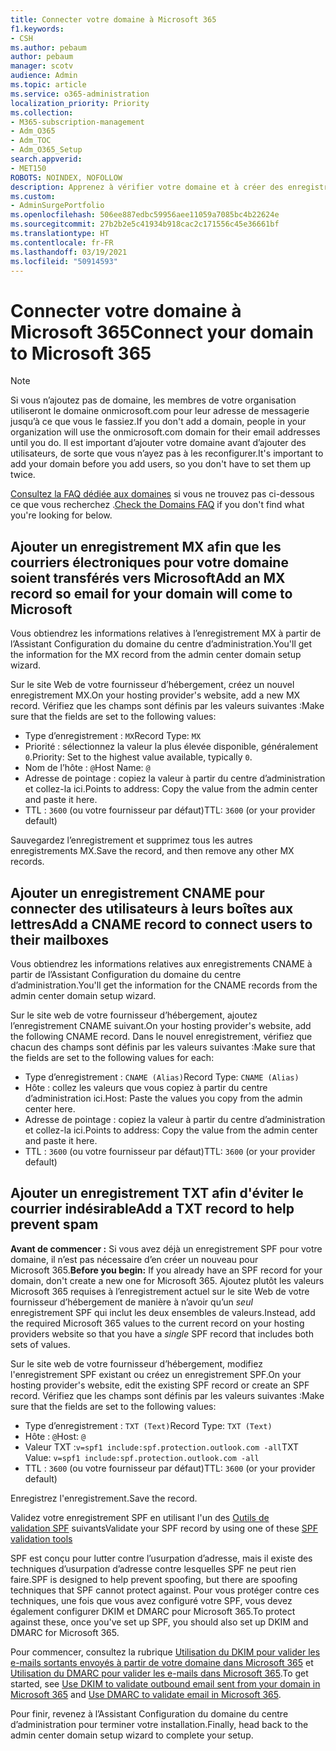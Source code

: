 ```yaml
---
title: Connecter votre domaine à Microsoft 365
f1.keywords:
- CSH
ms.author: pebaum
author: pebaum
manager: scotv
audience: Admin
ms.topic: article
ms.service: o365-administration
localization_priority: Priority
ms.collection:
- M365-subscription-management
- Adm_O365
- Adm_TOC
- Adm_O365_Setup
search.appverid:
- MET150
ROBOTS: NOINDEX, NOFOLLOW
description: Apprenez à vérifier votre domaine et à créer des enregistrements DNS avec Microsoft 365.
ms.custom:
- AdminSurgePortfolio
ms.openlocfilehash: 506ee887edbc59956aee11059a7085bc4b22624e
ms.sourcegitcommit: 27b2b2e5c41934b918cac2c171556c45e36661bf
ms.translationtype: HT
ms.contentlocale: fr-FR
ms.lasthandoff: 03/19/2021
ms.locfileid: "50914593"
---
```

# <a name="connect-your-domain-to-microsoft-365"></a><span data-ttu-id="49ae7-103">Connecter votre domaine à Microsoft 365</span><span class="sxs-lookup"><span data-stu-id="49ae7-103">Connect your domain to Microsoft 365</span></span>

> [!NOTE]
> <span data-ttu-id="49ae7-104">Si vous n’ajoutez pas de domaine, les membres de votre organisation utiliseront le domaine onmicrosoft.com pour leur adresse de messagerie jusqu’à ce que vous le fassiez.</span><span class="sxs-lookup"><span data-stu-id="49ae7-104">If you don't add a domain, people in your organization will use the onmicrosoft.com domain for their email addresses until you do.</span></span> <span data-ttu-id="49ae7-105">Il est important d’ajouter votre domaine avant d’ajouter des utilisateurs, de sorte que vous n’ayez pas à les reconfigurer.</span><span class="sxs-lookup"><span data-stu-id="49ae7-105">It's important to add your domain before you add users, so you don't have to set them up twice.</span></span>

<span data-ttu-id="49ae7-106">[Consultez la FAQ dédiée aux domaines](../setup/domains-faq.yml) si vous ne trouvez pas ci-dessous ce que vous recherchez .</span><span class="sxs-lookup"><span data-stu-id="49ae7-106">[Check the Domains FAQ](../setup/domains-faq.yml) if you don't find what you're looking for below.</span></span>

## <a name="add-an-mx-record-so-email-for-your-domain-will-come-to-microsoft"></a><span data-ttu-id="49ae7-107">Ajouter un enregistrement MX afin que les courriers électroniques pour votre domaine soient transférés vers Microsoft</span><span class="sxs-lookup"><span data-stu-id="49ae7-107">Add an MX record so email for your domain will come to Microsoft</span></span>

<span data-ttu-id="49ae7-108">Vous obtiendrez les informations relatives à l’enregistrement MX à partir de l’Assistant Configuration du domaine du centre d’administration.</span><span class="sxs-lookup"><span data-stu-id="49ae7-108">You'll get the information for the MX record from the admin center domain setup wizard.</span></span>

<span data-ttu-id="49ae7-109">Sur le site Web de votre fournisseur d’hébergement, créez un nouvel enregistrement MX.</span><span class="sxs-lookup"><span data-stu-id="49ae7-109">On your hosting provider's website, add a new MX record.</span></span>
<span data-ttu-id="49ae7-110">Vérifiez que les champs sont définis par les valeurs suivantes :</span><span class="sxs-lookup"><span data-stu-id="49ae7-110">Make sure that the fields are set to the following values:</span></span>

- <span data-ttu-id="49ae7-111">Type d’enregistrement : `MX`</span><span class="sxs-lookup"><span data-stu-id="49ae7-111">Record Type: `MX`</span></span>
- <span data-ttu-id="49ae7-112">Priorité : sélectionnez la valeur la plus élevée disponible, généralement `0`.</span><span class="sxs-lookup"><span data-stu-id="49ae7-112">Priority: Set to the highest value available, typically `0`.</span></span>
- <span data-ttu-id="49ae7-113">Nom de l’hôte : `@`</span><span class="sxs-lookup"><span data-stu-id="49ae7-113">Host Name: `@`</span></span>
- <span data-ttu-id="49ae7-114">Adresse de pointage : copiez la valeur à partir du centre d’administration et collez-la ici.</span><span class="sxs-lookup"><span data-stu-id="49ae7-114">Points to address: Copy the value from the admin center and paste it here.</span></span>
- <span data-ttu-id="49ae7-115">TTL : `3600‎` (ou votre fournisseur par défaut)</span><span class="sxs-lookup"><span data-stu-id="49ae7-115">TTL: `3600‎` (or your provider default)</span></span>

<span data-ttu-id="49ae7-116">Sauvegardez l’enregistrement et supprimez tous les autres enregistrements MX.</span><span class="sxs-lookup"><span data-stu-id="49ae7-116">Save the record, and then remove any other MX records.</span></span>

## <a name="add-a-cname-record-to-connect-users-to-their-mailboxes"></a><span data-ttu-id="49ae7-117">Ajouter un enregistrement CNAME pour connecter des utilisateurs à leurs boîtes aux lettres</span><span class="sxs-lookup"><span data-stu-id="49ae7-117">Add a CNAME record to connect users to their mailboxes</span></span>
<span data-ttu-id="49ae7-118">Vous obtiendrez les informations relatives aux enregistrements CNAME à partir de l’Assistant Configuration du domaine du centre d’administration.</span><span class="sxs-lookup"><span data-stu-id="49ae7-118">You'll get the information for the CNAME records from the admin center domain setup wizard.</span></span>

<span data-ttu-id="49ae7-119">Sur le site web de votre fournisseur d’hébergement, ajoutez l’enregistrement CNAME suivant.</span><span class="sxs-lookup"><span data-stu-id="49ae7-119">On your hosting provider's website, add the following CNAME record.</span></span> <span data-ttu-id="49ae7-120">Dans le nouvel enregistrement, vérifiez que chacun des champs sont définis par les valeurs suivantes :</span><span class="sxs-lookup"><span data-stu-id="49ae7-120">Make sure that the fields are set to the following values for each:</span></span>

- <span data-ttu-id="49ae7-121">Type d’enregistrement : `CNAME (Alias)`</span><span class="sxs-lookup"><span data-stu-id="49ae7-121">Record Type: `CNAME (Alias)`</span></span>
- <span data-ttu-id="49ae7-122">Hôte : collez les valeurs que vous copiez à partir du centre d’administration ici.</span><span class="sxs-lookup"><span data-stu-id="49ae7-122">Host: Paste the values you copy from the admin center here.</span></span>
- <span data-ttu-id="49ae7-123">Adresse de pointage : copiez la valeur à partir du centre d’administration et collez-la ici.</span><span class="sxs-lookup"><span data-stu-id="49ae7-123">Points to address: Copy the value from the admin center and paste it here.</span></span>
- <span data-ttu-id="49ae7-124">TTL : `3600‎` (ou votre fournisseur par défaut)</span><span class="sxs-lookup"><span data-stu-id="49ae7-124">TTL: `3600‎` (or your provider default)</span></span>

## <a name="add-a-txt-record-to-help-prevent-spam"></a><span data-ttu-id="49ae7-125">Ajouter un enregistrement TXT afin d'éviter le courrier indésirable</span><span class="sxs-lookup"><span data-stu-id="49ae7-125">Add a TXT record to help prevent spam</span></span>
<span data-ttu-id="49ae7-126">**Avant de commencer :** Si vous avez déjà un enregistrement SPF pour votre domaine, il n’est pas nécessaire d’en créer un nouveau pour Microsoft 365.</span><span class="sxs-lookup"><span data-stu-id="49ae7-126">**Before you begin:** If you already have an SPF record for your domain, don't create a new one for Microsoft 365.</span></span> <span data-ttu-id="49ae7-127">Ajoutez plutôt les valeurs Microsoft 365 requises à l’enregistrement actuel sur le site Web de votre fournisseur d’hébergement de manière à n’avoir qu’un *seul* enregistrement SPF qui inclut les deux ensembles de valeurs.</span><span class="sxs-lookup"><span data-stu-id="49ae7-127">Instead, add the required Microsoft 365 values to the current record on your hosting providers website so that you have a *single* SPF record that includes both sets of values.</span></span>

<span data-ttu-id="49ae7-128">Sur le site web de votre fournisseur d’hébergement, modifiez l'enregistrement SPF existant ou créez un enregistrement SPF.</span><span class="sxs-lookup"><span data-stu-id="49ae7-128">On your hosting provider's website, edit the existing SPF record or create an SPF record.</span></span>
<span data-ttu-id="49ae7-129">Vérifiez que les champs sont définis par les valeurs suivantes :</span><span class="sxs-lookup"><span data-stu-id="49ae7-129">Make sure that the fields are set to the following values:</span></span>

- <span data-ttu-id="49ae7-130">Type d’enregistrement : `TXT (Text)`</span><span class="sxs-lookup"><span data-stu-id="49ae7-130">Record Type: `TXT (Text)`</span></span>
- <span data-ttu-id="49ae7-131">Hôte : `@`</span><span class="sxs-lookup"><span data-stu-id="49ae7-131">Host: `@`</span></span>
- <span data-ttu-id="49ae7-132">Valeur TXT :`v=spf1 include:spf.protection.outlook.com -all`</span><span class="sxs-lookup"><span data-stu-id="49ae7-132">TXT Value: `v=spf1 include:spf.protection.outlook.com -all`</span></span>
- <span data-ttu-id="49ae7-133">TTL : `3600‎` (ou votre fournisseur par défaut)</span><span class="sxs-lookup"><span data-stu-id="49ae7-133">TTL: `3600‎` (or your provider default)</span></span>

<span data-ttu-id="49ae7-134">Enregistrez l'enregistrement.</span><span class="sxs-lookup"><span data-stu-id="49ae7-134">Save the record.</span></span>

<span data-ttu-id="49ae7-135">Validez votre enregistrement SPF en utilisant l'un des [Outils de validation SPF](/office365/admin/setup/domains-faq#how-can-i-validate-spf-records-for-my-domain) suivants</span><span class="sxs-lookup"><span data-stu-id="49ae7-135">Validate your SPF record by using one of these [SPF validation tools](/office365/admin/setup/domains-faq#how-can-i-validate-spf-records-for-my-domain)</span></span>

<span data-ttu-id="49ae7-136">SPF est conçu pour lutter contre l’usurpation d’adresse, mais il existe des techniques d’usurpation d’adresse contre lesquelles SPF ne peut rien faire.</span><span class="sxs-lookup"><span data-stu-id="49ae7-136">SPF is designed to help prevent spoofing, but there are spoofing techniques that SPF cannot protect against.</span></span> <span data-ttu-id="49ae7-137">Pour vous protéger contre ces techniques, une fois que vous avez configuré votre SPF, vous devez également configurer DKIM et DMARC pour Microsoft 365.</span><span class="sxs-lookup"><span data-stu-id="49ae7-137">To protect against these, once you've set up SPF, you should also set up DKIM and DMARC for Microsoft 365.</span></span>

<span data-ttu-id="49ae7-138">Pour commencer, consultez la rubrique [Utilisation du DKIM pour valider les e-mails sortants envoyés à partir de votre domaine dans Microsoft 365](../../security/office-365-security/use-dkim-to-validate-outbound-email.md) et [Utilisation du DMARC pour valider les e-mails dans Microsoft 365](../../security/office-365-security/use-dmarc-to-validate-email.md).</span><span class="sxs-lookup"><span data-stu-id="49ae7-138">To get started, see [Use DKIM to validate outbound email sent from your domain in Microsoft 365](../../security/office-365-security/use-dkim-to-validate-outbound-email.md) and [Use DMARC to validate email in Microsoft 365](../../security/office-365-security/use-dmarc-to-validate-email.md).</span></span>

<span data-ttu-id="49ae7-139">Pour finir, revenez à l’Assistant Configuration du domaine du centre d’administration pour terminer votre installation.</span><span class="sxs-lookup"><span data-stu-id="49ae7-139">Finally, head back to the admin center domain setup wizard to complete your setup.</span></span>